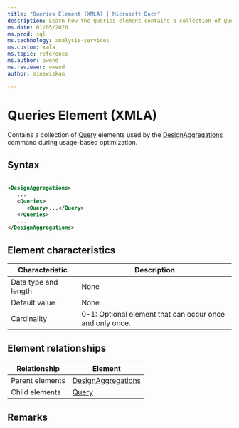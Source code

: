 ```yaml
---
title: "Queries Element (XMLA) | Microsoft Docs"
description: Learn how the Queries element contains a collection of Query elements used by the DesignAggregations command during usage-based optimization.
ms.date: 01/05/2020
ms.prod: sql
ms.technology: analysis-services
ms.custom: xmla
ms.topic: reference
ms.author: owend
ms.reviewer: owend
author: minewiskan

---
```

# Queries Element (XMLA)

  Contains a collection of [Query](../xml-elements-properties/query-element-xmla.md) elements used by the [DesignAggregations](../xml-elements-commands/designaggregations-element-xmla.md) command during usage-based optimization.  
  
## Syntax  
  
```xml  
  
<DesignAggregations>  
   ...  
   <Queries>  
      <Query>...</Query>  
   </Queries>  
   ...  
</DesignAggregations>  
```  
  
## Element characteristics  
  
|Characteristic|Description|  
|--------------------|-----------------|  
|Data type and length|None|  
|Default value|None|  
|Cardinality|0-1: Optional element that can occur once and only once.|  
  
## Element relationships  
  
|Relationship|Element|  
|------------------|-------------|  
|Parent elements|[DesignAggregations](../xml-elements-commands/designaggregations-element-xmla.md)|  
|Child elements|[Query](../xml-elements-properties/query-element-xmla.md)|  
  
## Remarks  
